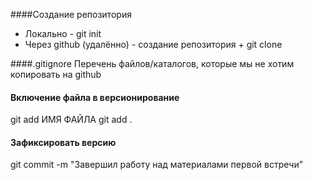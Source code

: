 ####Создание репозитория
- Локально - git init
- Через github (удалённо) - создание репозитория + git clone

####.gitignore
Перечень файлов/каталогов, которые мы не хотим копировать на github

#### Включение файла в версионирование
git add ИМЯ ФАЙЛА
git add .

#### Зафиксировать версию
git commit -m "Завершил работу над материалами первой встречи"
